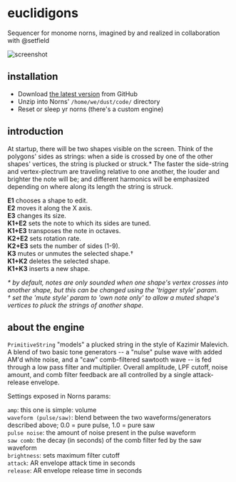 # euclidigons

Sequencer for monome norns, imagined by and realized in collaboration with @setfield

![screenshot](https://synthetiv.github.io/euclidigons/screenshot.png)

## installation

- Download [the latest version](https://github.com/synthetiv/euclidigons/archive/main.zip) from GitHub
- Unzip into Norns' `/home/we/dust/code/` directory
- Reset or sleep yr norns (there's a custom engine)

## introduction

At startup, there will be two shapes visible on the screen. Think of the polygons' sides as strings: when a side is crossed by one of the other shapes' vertices, the string is plucked or struck.* The faster the side-string and vertex-plectrum are traveling relative to one another, the louder and brighter the note will be; and different harmonics will be emphasized depending on where along its length the string is struck.

**E1** chooses a shape to edit.\
**E2** moves it along the X axis.\
**E3** changes its size.\
**K1+E2** sets the note to which its sides are tuned.\
**K1+E3** transposes the note in octaves.\
**K2+E2** sets rotation rate.\
**K2+E3** sets the number of sides (1-9).\
**K3** mutes or unmutes the selected shape.†\
**K1+K2** deletes the selected shape.\
**K1+K3** inserts a new shape.

<em>* by default, notes are only sounded when one shape's vertex crosses _into_ another shape, but this  can be changed using the 'trigger style' param.</em>\
<em>† set the 'mute style' param to 'own note only' to allow a muted shape's vertices to pluck the strings of another shape.</em>

## about the engine

`PrimitiveString` "models" a plucked string in the style of Kazimir Malevich. A blend of two basic tone generators -- a "nulse" pulse wave with added AM'd white noise, and a "caw" comb-filtered sawtooth wave -- is fed through a low pass filter and multiplier. Overall amplitude, LPF cutoff, noise amount, and comb filter feedback are all controlled by a single attack-release envelope.

Settings exposed in Norns params:

`amp`: this one is simple: volume\
`waveform (pulse/saw)`: blend between the two waveforms/generators described above; 0.0 = pure pulse, 1.0 = pure saw\
`pulse noise`: the amount of noise present in the pulse waveform\
`saw comb`: the decay (in seconds) of the comb filter fed by the saw waveform\
`brightness`: sets maximum filter cutoff\
`attack`: AR envelope attack time in seconds\
`release`: AR envelope release time in seconds


